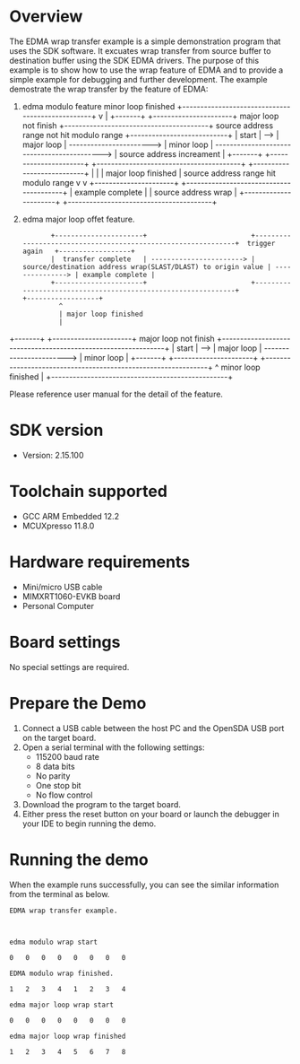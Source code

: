 Overview
========
The EDMA wrap transfer example is a simple demonstration program that uses the SDK software.
It excuates wrap transfer from source buffer to destination buffer using the SDK EDMA drivers.
The purpose of this example is to show how to use the wrap feature of EDMA and to provide a simple example for
debugging and further development.
The example demostrate the wrap transfer by the feature of EDMA:
1. edma modulo feature
                                       minor loop finished
                +-------------------------------------------------+
                v                                                 |
+-------+     +----------------------+  major loop not finish   +----------------------------------------+  source address range not hit modulo range   +---------------------------+
| start | --> |      major loop      | -----------------------> |               minor loop               | -------------------------------------------> | source address increament |
+-------+     +----------------------+                          +----------------------------------------+                                              +---------------------------+
                |                                                 |
                | major loop finished                             | source address range hit modulo range
                v                                                 v
              +----------------------+                          +----------------------------------------+
              |  example complete    |                          |          source address wrap           |
              +----------------------+                          +----------------------------------------+

2. edma major loop offet feature.

              +----------------------+                          +--------------------------------------------------------------+  trigger again   +------------------+
              |  transfer complete   | -----------------------> | source/destination address wrap(SLAST/DLAST) to origin value | ---------------> | example complete |
              +----------------------+                          +--------------------------------------------------------------+                  +------------------+
                ^
                | major loop finished
                |
+-------+     +----------------------+  major loop not finish   +--------------------------------------------------------------+
| start | --> |      major loop      | -----------------------> |                          minor loop                          |
+-------+     +----------------------+                          +--------------------------------------------------------------+
                ^                      minor loop finished        |
                +-------------------------------------------------+


Please reference user manual for the detail of the feature.

SDK version
===========
- Version: 2.15.100

Toolchain supported
===================
- GCC ARM Embedded  12.2
- MCUXpresso  11.8.0

Hardware requirements
=====================
- Mini/micro USB cable
- MIMXRT1060-EVKB board
- Personal Computer

Board settings
==============
No special settings are required.

Prepare the Demo
================
1.  Connect a USB cable between the host PC and the OpenSDA USB port on the target board. 
2.  Open a serial terminal with the following settings:
    - 115200 baud rate
    - 8 data bits
    - No parity
    - One stop bit
    - No flow control
3.  Download the program to the target board.
4.  Either press the reset button on your board or launch the debugger in your IDE to begin running the demo.

Running the demo
================
When the example runs successfully, you can see the similar information from the terminal as below.
~~~~~~~~~~~~~~~~~~~~~
EDMA wrap transfer example.



edma modulo wrap start

0	0	0	0	0	0	0	0	

EDMA modulo wrap finished.

1	2	3	4	1	2	3	4	

edma major loop wrap start

0	0	0	0	0	0	0	0	

edma major loop wrap finished

1	2	3	4	5	6	7	8	
~~~~~~~~~~~~~~~~~~~~~

